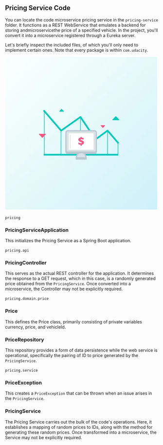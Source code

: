 ## Pricing Service Code

You can locate the code microservice  pricing service in the `pricing-service` folder. It functions as a REST WebService that emulates a backend for storing andmicroservicethe price of a specified vehicle. In the project, you'll convert it into a microservice registered through a Eureka server.

Let's briefly inspect the included files, of which you'll only need to implement certain ones. Note that every package is within `com.udacity`.

<img src="/images/price-check.png">

`pricing`

### PricingServiceApplication
This initializes the Pricing Service as a Spring Boot application.

`pricing.api`

### PricingController
This serves as the actual REST controller for the application. It determines the response to a GET request, which in this case, is a randomly generated price obtained from the `PricingService`. Once converted into a microservice, the Controller may not be explicitly required.

`pricing.domain.price`

### Price
This defines the Price class, primarily consisting of private variables currency, price, and vehicleId.

### PriceRepository
This repository provides a form of data persistence while the web service is operational, specifically the pairing of ID to price generated by the `PricingService`.

`pricing.service`

### PriceException
This creates a `PriceException` that can be thrown when an issue arises in the `PricingService`.

### PricingService
The Pricing Service carries out the bulk of the code's operations. Here, it establishes a mapping of random prices to IDs, along with the method for generating these random prices. Once transformed into a microservice, the Service may not be explicitly required.
